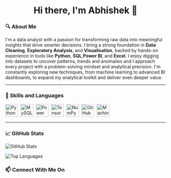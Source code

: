 <h1 align="center">Hi there, I'm Abhishek 👋</h1>


### 🔍 About Me

I'm a data analyst with a passion for transforming raw data into meaningful insights that drive smarter decisions. I bring a strong foundation in **Data Cleaning**, **Exploratory Analysis**, and **Visualisation**, backed by hands-on experience in tools like **Python**, **SQL**,**Power BI**, and **Excel**. I enjoy digging into datasets to uncover patterns, trends and anomalies and I approach every project with a problem-solving mindset and analytical precision. I'm constantly exploring new techniques, from machine learning to advanced BI dashboards, to expand my analytical toolkit and deliver even deeper value. 

---

### 🧰 Skills and Languages 


<p>
  <img src="https://cdn.jsdelivr.net/gh/devicons/devicon/icons/python/python-original.svg" alt="Python" width="40" height="40" />&nbsp;
  <img src="https://cdn.jsdelivr.net/gh/devicons/devicon/icons/mysql/mysql-original-wordmark.svg" alt="MySQL" width="40" height="40" />&nbsp;
  <img src="https://cdn.jsdelivr.net/gh/devicons/devicon/icons/powerbi/powerbi-original.svg" alt="Power BI" width="40" height="40" />&nbsp;
  <img src="https://cdn.jsdelivr.net/gh/devicons/devicon/icons/tensorflow/tensorflow-original.svg" alt="TensorFlow" width="40" height="40" />&nbsp;
  <img src="https://cdn.jsdelivr.net/gh/devicons/devicon/icons/numpy/numpy-original.svg" alt="NumPy" width="40" height="40" />&nbsp;
  <img src="https://cdn.jsdelivr.net/gh/devicons/devicon/icons/github/github-original.svg" alt="GitHub" width="40" height="40" />&nbsp;
  <img src="https://cdn-icons-png.flaticon.com/512/10807/10807288.png" alt="Machine Learning" width="40" height="40" />
</p>

---

### 📈 GitHub Stats

<p align="left">
  <img src="https://github-readme-stats.vercel.app/api?username=Abhishek05P&show_icons=true&locale=en" alt="GitHub Stats" />
</p>

<p align="left">
  <img src="https://github-readme-stats.vercel.app/api/top-langs?username=Abhishek05P&show_icons=true&locale=en&layout=compact" alt="Top Languages" />
</p>

### 📫 Connect With Me On
